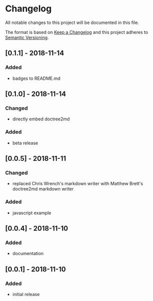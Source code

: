 # Changelog

All notable changes to this project will be documented in this file.

The format is based on [Keep a Changelog](http://keepachangelog.com/en/1.0.0/)
and this project adheres to [Semantic Versioning](http://semver.org/spec/v2.0.0.html).

## [0.1.1] - 2018-11-14
### Added
* badges to README.md

## [0.1.0] - 2018-11-14
### Changed
* directly embed doctree2md
### Added
* beta release

## [0.0.5] - 2018-11-11
### Changed
* replaced Chris Wrench's markdown writer with Matthew Brett's doctree2md markdown writer
### Added
* javascript example

## [0.0.4] - 2018-11-10
### Added
* documentation

## [0.0.1] - 2018-11-10
### Added
* initial release
